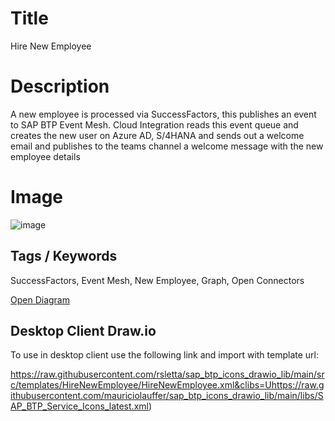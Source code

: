 # Title

Hire New Employee

# Description

A new employee is processed via SuccessFactors, this publishes an event to SAP BTP Event Mesh. Cloud Integration reads this event queue and creates the new user on Azure AD, S/4HANA and sends out a welcome email and publishes to the teams channel a welcome message with the new employee details

# Image

![image](https://github.com/rsletta/sap_btp_icons_drawio_lib/assets/8186370/ba1a74d6-7667-478f-a19a-f4fa8dc5e674)

## Tags / Keywords

SuccessFactors, Event Mesh, New Employee, Graph, Open Connectors


  [Open Diagram](https://app.diagrams.net/?create=https://raw.githubusercontent.com/rsletta/sap_btp_icons_drawio_lib/main/src/templates/HireNewEmployee/HireNewEmployee.xml&clibs=Uhttps://raw.githubusercontent.com/mauriciolauffer/sap_btp_icons_drawio_lib/main/libs/SAP_BTP_Service_Icons_latest.xml)

## Desktop Client Draw.io


  To use in desktop client use the following link and import with template url: 

  https://raw.githubusercontent.com/rsletta/sap_btp_icons_drawio_lib/main/src/templates/HireNewEmployee/HireNewEmployee.xml&clibs=Uhttps://raw.githubusercontent.com/mauriciolauffer/sap_btp_icons_drawio_lib/main/libs/SAP_BTP_Service_Icons_latest.xml)